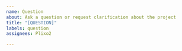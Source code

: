 ```yaml
---
name: Question
about: Ask a question or request clarification about the project
title: "[QUESTION]"
labels: question
assignees: Plixo2

---
```



